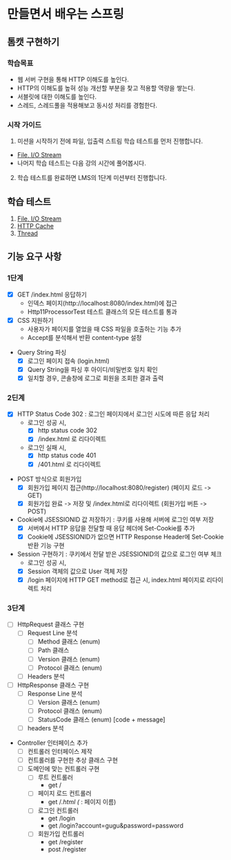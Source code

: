 # 만들면서 배우는 스프링

## 톰캣 구현하기

### 학습목표

- 웹 서버 구현을 통해 HTTP 이해도를 높인다.
- HTTP의 이해도를 높혀 성능 개선할 부분을 찾고 적용할 역량을 쌓는다.
- 서블릿에 대한 이해도를 높인다.
- 스레드, 스레드풀을 적용해보고 동시성 처리를 경험한다.

### 시작 가이드

1. 미션을 시작하기 전에 파일, 입출력 스트림 학습 테스트를 먼저 진행합니다.
  - [File, I/O Stream](study/src/test/java/study)
  - 나머지 학습 테스트는 다음 강의 시간에 풀어봅시다.
2. 학습 테스트를 완료하면 LMS의 1단계 미션부터 진행합니다.

## 학습 테스트

1. [File, I/O Stream](study/src/test/java/study)
2. [HTTP Cache](study/src/test/java/cache)
3. [Thread](study/src/test/java/thread)

## 기능 요구 사항

### 1단계

- [x] GET /index.html 응답하기
  - 인덱스 페이지(http://localhost:8080/index.html)에 접근
  - Http11ProcessorTest 테스트 클래스의 모든 테스트를 통과
- [x] CSS 지원하기
  - 사용자가 페이지를 열었을 때 CSS 파일을 호출하는 기능 추가
  - Accept를 분석해서 반환 content-type 설정
- Query String 파싱
  - [x] 로그인 페이지 접속 (login.html)
  - [x] Query String을 파싱 후 아이디/비밀번호 일치 확인
  - [x] 일치할 경우, 콘솔창에 로그로 회원을 조회한 결과 출력

### 2딘계

- [x] HTTP Status Code 302 : 로그인 페이지에서 로그인 시도에 따른 응답 처리
  - 로그인 성공 시,
    - [x] http status code 302
    - [x] /index.html 로 리다이렉트
  - 로그인 실패 시,
    - [x] http status code 401
    - [x] /401.html 로 리다이렉트

- POST 방식으로 회원가입
  - [x] 회원가입 페이지 접근(http://localhost:8080/register) (페이지 로드 -> GET)
  - [x] 회원가입 완료 -> 저장 및 /index.html로 리다이렉트 (회원가입 버튼 -> POST)

- Cookie에 JSESSIONID 값 저장하기 : 쿠키를 사용해 서버에 로그인 여부 저장
  - [x] 서버에서 HTTP 응답을 전달할 때 응답 헤더에 Set-Cookie를 추가
  - [x] Cookie에 JSESSIONID가 없으면 HTTP Response Header에 Set-Cookie 반환 기능 구현

- Session 구현하기 : 쿠키에서 전달 받은 JSESSIONID의 값으로 로그인 여부 체크
  - 로그인 성공 시,
  - [x] Session 객체의 값으로 User 객체 저장
  - [x] /login 페이지에 HTTP GET method로 접근 시, index.html 페이지로 리다이렉트 처리

### 3단계

- [ ] HttpRequest 클래스 구현 
  - [ ] Request Line 분석  
    - [ ] Method 클래스 (enum)
    - [ ] Path 클래스 
    - [ ] Version 클래스 (enum)
    - [ ] Protocol 클래스 (enum)
  - [ ] Headers 분석

- [ ] HttpResponse 클래스 구현
  - [ ] Response Line 분석
    - [ ] Version 클래스 (enum)
    - [ ] Protocol 클래스 (enum)
    - [ ] StatusCode 클래스 (enum) [code + message]
  - [ ] headers 분석

- Controller 인터페이스 추가
  - [ ] 컨트롤러 인터페이스 제작
  - [ ] 컨트롤러를 구현한 추상 클래스 구현
  - [ ] 도메인에 맞는 컨트롤러 구현
    - [ ] 루트 컨트롤러
      - get / 
    - [ ] 페이지 로드 컨트롤러
      - get /*.html (* : 페이지 이름)
    - [ ] 로그인 컨트롤러
      - get /login 
      - get /login?account=gugu&password=password
    - [ ] 회원가입 컨트롤러
      - get /register
      - post /register
